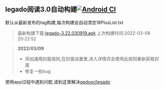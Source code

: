 ## legado阅读3.0自动构建[![Android CI](https://github.com/10bits/gedoor-Build/workflows/Android%20CI/badge.svg)](https://github.com/10bits/gedoor-Build/actions)

默认从最新发布的tag构建,每次构建会自动清空18PlusList.txt

> 最新构建下载:[legado-3.22.030919.apk](https://github.com/10bits/gedoor-Build/releases/download/legado-3.22.030919/legado-3.22.030919.apk) 上次构建时间:2022-03-09 20:22:52
<!--start-->
> **2022/03/09**
> 
> * 添加通用封面规则,在封面设置里,进入详情页会使用此规则重新获取封面
> * 修复一些bug
<!--end-->
  
使用app过程中遇到问题,请到这里解决[gedoor/legado](https://github.com/gedoor/legado/issues)


